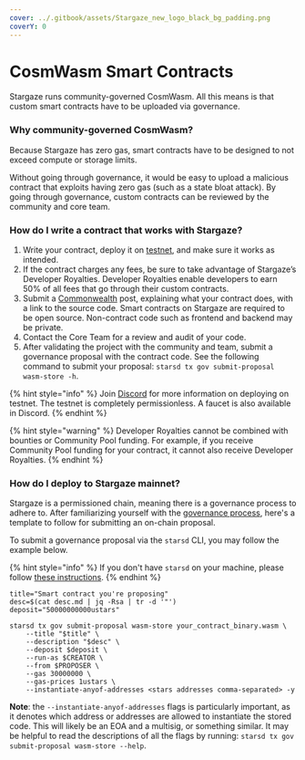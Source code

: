 ```yaml
---
cover: ../.gitbook/assets/Stargaze_new_logo_black_bg_padding.png
coverY: 0
---
```


# CosmWasm Smart Contracts

Stargaze runs community-governed CosmWasm. All this means is that custom smart contracts have to be uploaded via governance.

### Why community-governed CosmWasm?

Because Stargaze has zero gas, smart contracts have to be designed to not exceed compute or storage limits.&#x20;

Without going through governance, it would be easy to upload a malicious contract that exploits having zero gas (such as a state bloat attack). By going through governance, custom contracts can be reviewed by the community and core team.

### How do I write a contract that works with Stargaze?

1. Write your contract, deploy it on [testnet](https://testnet.publicawesome.dev/marketplace), and make sure it works as intended.
2. If the contract charges any fees, be sure to take advantage of Stargaze’s Developer Royalties. Developer Royalties enable developers to earn 50% of all fees that go through their custom contracts.
3. Submit a [Commonwealth](https://gov.stargaze.zone) post, explaining what your contract does, with a link to the source code. Smart contracts on Stargaze are required to be open source. Non-contract code such as frontend and backend may be private.
4. Contact the Core Team for a review and audit of your code.
5. After validating the project with the community and team, submit a governance proposal with the contract code. See the following command to submit your proposal: `starsd tx gov submit-proposal wasm-store -h`.

{% hint style="info" %}
Join [Discord](https://discord.gg/stargaze) for more information on deploying on testnet. The testnet is completely permissionless. A faucet is also available in Discord.
{% endhint %}

{% hint style="warning" %}
Developer Royalties cannot be combined with bounties or Community Pool funding. For example, if you receive Community Pool funding for your contract, it cannot also receive Developer Royalties.
{% endhint %}

### How do I deploy to Stargaze mainnet?

Stargaze is a permissioned chain, meaning there is a governance process to adhere to. After familiarizing yourself with the [governance process](../governance/protocol-governance "mention"), here's a template to follow for submitting an on-chain proposal.

To submit a governance proposal via the `starsd` CLI, you may follow the example below.

{% hint style="info" %}
If you don't have `starsd` on your machine, please follow [these instructions](../nodes-and-validators/getting-setup "mention").
{% endhint %}

```shell
title="Smart contract you're proposing"
desc=$(cat desc.md | jq -Rsa | tr -d '"')
deposit="50000000000ustars"

starsd tx gov submit-proposal wasm-store your_contract_binary.wasm \
    --title "$title" \
    --description "$desc" \
    --deposit $deposit \
    --run-as $CREATOR \
    --from $PROPOSER \
    --gas 30000000 \
    --gas-prices 1ustars \
    --instantiate-anyof-addresses <stars addresses comma-separated> -y
```

**Note**: the `--instantiate-anyof-addresses` flags is particularly important, as it denotes which address or addresses are allowed to instantiate the stored code. This will likely be an EOA and a multisig, or something similar. It may be helpful to read the descriptions of all the flags by running: `starsd tx gov submit-proposal wasm-store --help`.
